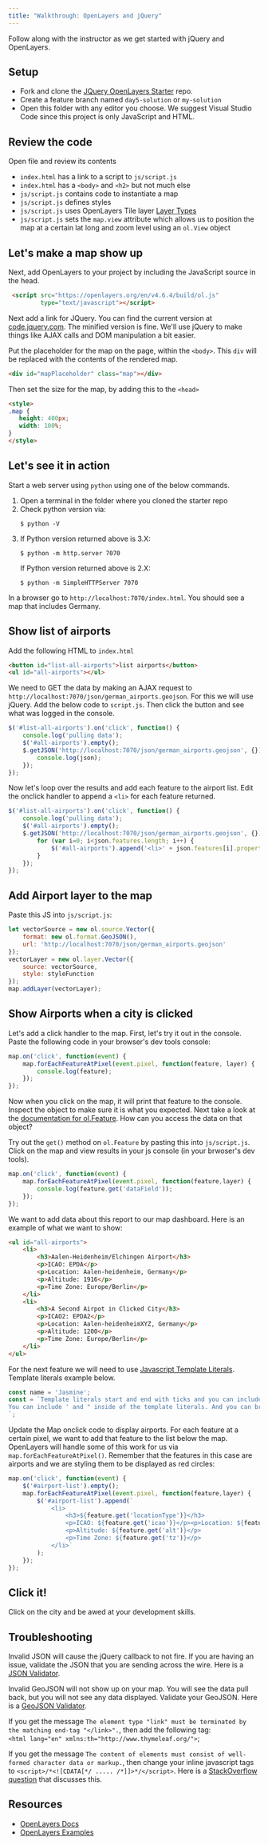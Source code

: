 ```yaml
---
title: "Walkthrough: OpenLayers and jQuery"
---
```


Follow along with the instructor as we get started with jQuery and OpenLayers.

## Setup

- Fork and clone the [JQuery OpenLayers Starter](https://gitlab.com/LaunchCodeTraining/jquery-open-layers-starter) repo.
- Create a feature branch named `day5-solution` or `my-solution`
- Open this folder with any editor you choose. We suggest Visual Studio Code since this project is only JavaScript and HTML.

## Review the code
Open file  and review its contents
- `index.html` has a link to a script to `js/script.js`
- `index.html` has a `<body>` and `<h2>` but not much else
- `js/script.js` contains code to instantiate a map
- `js/script.js` defines styles
- `js/script.js` uses OpenLayers Tile layer [Layer Types](https://openlayers.org/en/v4.6.4/apidoc/ol.source.html)
- `js/script.js` sets the `map.view` attribute which allows us to position the map at a certain lat long and zoom level using an `ol.View` object

## Let's make a map show up
Next, add OpenLayers to your project by including the JavaScript source in the head.
```html
 <script src="https://openlayers.org/en/v4.6.4/build/ol.js"
         type="text/javascript"></script>
 ```

Next add a link for JQuery. You can find the current version at [code.jquery.com](https://code.jquery.com). The minified version is fine. We'll use jQuery to make things like AJAX calls and DOM manipulation a bit easier.

Put the placeholder for the map on the page, within the `<body>`. This `div` will be replaced with the contents of the rendered map.
 ```html
<div id="mapPlaceholder" class="map"></div>
 ```

 Then set the size for the map, by adding this to the `<head>`
 ```html
<style>
.map {
    height: 400px;
    width: 100%;
}
</style>
 ```
## Let's see it in action
Start a web server using `python` using one of the below commands.
1. Open a terminal in the folder where you cloned the starter repo
2. Check python version via:
    ```nohighlight
    $ python -V
    ```
3. If Python version returned above is 3.X:
    ```nohighlight
    $ python -m http.server 7070
    ```
    If Python version returned above is 2.X:
    ```nohighlight
    $ python -m SimpleHTTPServer 7070
    ```

In a browser go to `http://localhost:7070/index.html`. You should see a map that includes Germany.

## Show list of airports
Add the following HTML to `index.html`
```html
<button id="list-all-airports">list airports</button>
<ul id="all-airports"></ul>
```

We need to GET the data by making an AJAX request to `http://localhost:7070/json/german_airports.geojson`. For this we will use jQuery. Add 
the below code to `script.js`. Then click the button and see what was logged in the console.
```js
$('#list-all-airports').on('click', function() {
    console.log('pulling data');
    $('#all-airports').empty();        
    $.getJSON('http://localhost:7070/json/german_airports.geojson', {}).done(function(json) {
        console.log(json);
    });
});
```

Now let's loop over the results and add each feature to the airport list. Edit the onclick handler to append a `<li>` for each feature returned.
```js
$('#list-all-airports').on('click', function() {
    console.log('pulling data');
    $('#all-airports').empty();        
    $.getJSON('http://localhost:7070/json/german_airports.geojson', {}).done(function(json) {
        for (var i=0; i<json.features.length; i++) {
            $('#all-airports').append('<li>' + json.features[i].properties.dataField + '</li>');
        }
    });
});
```

## Add Airport layer to the map
Paste this JS into `js/script.js`:
```js
let vectorSource = new ol.source.Vector({
    format: new ol.format.GeoJSON(),
    url: 'http://localhost:7070/json/german_airports.geojson'
});
vectorLayer = new ol.layer.Vector({
    source: vectorSource,
    style: styleFunction
});
map.addLayer(vectorLayer);
```

## Show Airports when a city is clicked
Let's add a click handler to the map. First, let's try it out in the console. Paste the following code in your browser's dev tools console:

```js
map.on('click', function(event) {
    map.forEachFeatureAtPixel(event.pixel, function(feature, layer) {
        console.log(feature);
    });
});
```

Now when you click on the map, it will print that feature to the console. Inspect the object to make sure it is what you expected. Next take a look at the [documentation for ol.Feature](https://openlayers.org/en/latest/apidoc/ol.Feature.html). How can you access the data on that object?

Try out the `get()` method on `ol.Feature` by pasting this into `js/script.js`. Click on the map and view results in your js console (in your brwoser's dev tools).
```js
map.on('click', function(event) {
    map.forEachFeatureAtPixel(event.pixel, function(feature,layer) {
        console.log(feature.get('dataField'));
    });
});
```

We want to add data about this report to our map dashboard. Here is an example of what we want to show:

```html
<ul id="all-airports">
    <li>
        <h3>Aalen-Heidenheim/Elchingen Airport</h3>
        <p>ICAO: EPDA</p>
        <p>Location: Aalen-heidenheim, Germany</p>
        <p>Altitude: 1916</p>
        <p>Time Zone: Europe/Berlin</p>
    </li>
    <li>
        <h3>A Second Airpot in Clicked City</h3>
        <p>ICAO2: EPDA2</p>
        <p>Location: Aalen-heidenheimXYZ, Germany</p>
        <p>Altitude: 1200</p>
        <p>Time Zone: Europe/Berlin</p>
    </li>
</ul>
```

For the next feature we will need to use [Javascript Template Literals](https://developer.mozilla.org/en-US/docs/Web/JavaScript/Reference/Template_literals). Template literals example below.
```javascript
const name = 'Jasmine';
const = `Template literals start and end with ticks and you can includes variables like so. Hello ${name}. 
You can include ' and " inside of the template literals. And you can break into multiple lines.
`;
```

Update the Map onclick code to display airports. For each feature at a certain pixel, we want to add that feature to the list below the map. OpenLayers will handle some of this work for us via `map.forEachFeatureAtPixel()`. Remember that the features in this case are airports and we are styling them to be displayed as red circles:
```js
map.on('click', function(event) {
    $('#airport-list').empty();    
    map.forEachFeatureAtPixel(event.pixel, function(feature,layer) {
        $('#airport-list').append(`
            <li>
                <h3>${feature.get('locationType')}</h3>
                <p>ICAO: ${feature.get('icao')}</p><p>Location: ${feature.get('dataField')}, ${feature.get('country')}</p>
                <p>Altitude: ${feature.get('alt')}</p>
                <p>Time Zone: ${feature.get('tz')}</p>
            </li>`
        );
    });
});
```

## Click it!
Click on the city and be awed at your development skills.

## Troubleshooting

Invalid JSON will cause the jQuery callback to not fire. If you are having an issue, validate the JSON that you are sending across the wire. Here is a [JSON Validator](https://jsonlint.com/).

Invalid GeoJSON will not show up on your map. You will see the data pull back, but you will not see any data displayed. Validate your GeoJSON. Here is a [GeoJSON Validator](http://geojson.io/o).

If you get the message `The element type "link" must be terminated by the matching end-tag "</link>".`, then add the following tag:  
 `<html lang="en" xmlns:th="http://www.thymeleaf.org/">`;

If you get the message `The content of elements must consist of well-formed character data or markup.`, then change your inline javascript tags to `<script>/*<![CDATA[*/ ..... /*]]>*/</script>`. Here is a [StackOverflow question](ihttps://stackoverflow.com/questions/4338538/error-parsing-xhtml-the-content-of-elements-must-consist-of-well-formed-charact/4338816) that discusses this.


## Resources
- [OpenLayers Docs](https://openlayers.org/en/latest/apidoc/)
- [OpenLayers Examples](https://openlayers.org/en/latest/examples/)
